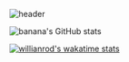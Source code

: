![header](https://cdn.discordapp.com/attachments/822748524151046144/840749974995337246/image-removebg-preview.png)

![banana's GitHub stats](https://github-readme-stats.vercel.app/api?username=milk0616)

[![willianrod's wakatime stats](https://github-readme-stats.vercel.app/api/wakatime?username=milk0616)](https://github.com/anuraghazra/github-readme-stats)
